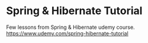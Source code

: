 # Spring & Hibernate Tutorial

Few lessons from Spring & Hibernate udemy course.
https://www.udemy.com/spring-hibernate-tutorial


